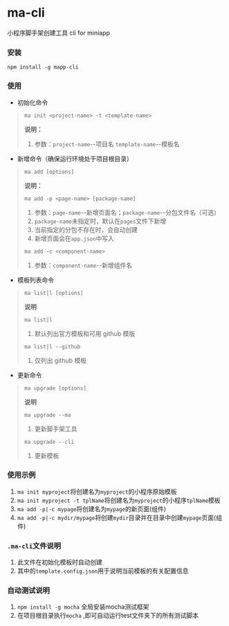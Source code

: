 # ma-cli

小程序脚手架创建工具
cli for miniapp

### 安装
`npm install -g mapp-cli`

### 使用
* 初始化命令
>`ma init <project-name> -t <template-name>`
>
>**说明：**
>1. 参数：`project-name`--项目名  `template-name`--模板名

* 新增命令（确保运行环境处于项目根目录）
>`ma add [options]`
>
>**说明：**
>
>`ma add -p <page-name> [package-name]`
>1. 参数：`page-name`--新增页面名；`package-name`--分包文件名（可选）
>2. `package-name`未指定时，默认在`pages`文件下新增
>3. 当前指定的分包不存在时，会自动创建
>4. 新增页面会在`app.json`中写入
>
>`ma add -c <component-name>`
>1. 参数：`component-name`--新增组件名

* 模板列表命令
>`ma list|l [options]`
>
>**说明**
>
>`ma list|l`
>1. 默认列出官方模板和可用 github 模版
>
>`ma list|l --github`
>1. 仅列出 github 模板

* 更新命令
>`ma upgrade [options]`
>
>**说明**
>
>`ma upgrade --ma`
>1. 更新脚手架工具
>
>`ma upgrade --cli`
>1. 更新模板

### 使用示例
1. `ma init myproject`将创建名为`myproject`的小程序原始模板
2. `ma init myproject -t tplName`将创建名为`myproject`的小程序`tplName`模板
3. `ma add -p|-c mypage`将创建名为`mypage`的新页面(组件)
4. `ma add -p|-c mydir/mypage`将创建`mydir`目录并在目录中创建`mypage`页面(组件)
### `.ma-cli`文件说明
1. 此文件在初始化模板时自动创建
2. 其中的`template.config.json`用于说明当前模板的有关配置信息

### 自动测试说明
1. `npm install -g mocha` 全局安装mocha测试框架
2. 在项目根目录执行`mocha` ,即可自动运行test文件夹下的所有测试脚本